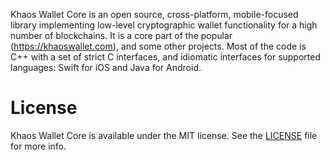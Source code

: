 Khaos Wallet Core is an open source, cross-platform, mobile-focused library
implementing low-level cryptographic wallet functionality for a high number of blockchains.
It is a core part of the popular (https://khaoswallet.com), and some other projects.
Most of the code is C++ with a set of strict C interfaces, and idiomatic interfaces for supported languages:
Swift for iOS and Java for Android.

# License

Khaos Wallet Core is available under the MIT license. See the [LICENSE](LICENSE) file for more info.

